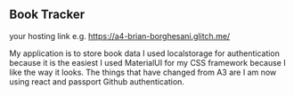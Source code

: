 

## Book Tracker

your hosting link e.g. https://a4-brian-borghesani.glitch.me/

My application is to store book data I used localstorage for authentication because it is the easiest I used MaterialUI for my CSS framework because I like the way it looks. The things that have changed from A3 are I am now using react and passport Github authentication.
